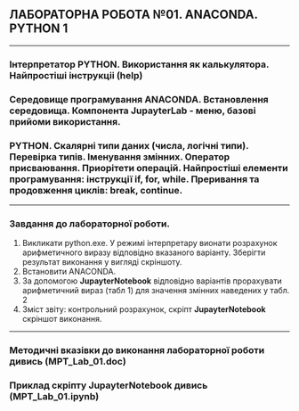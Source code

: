 ## **ЛАБОРАТОРНА РОБОТА №01. ANACONDA. PYTHON 1**
---
### Інтерпретатор PYTHON.  Використання як калькулятора. Найпростіші інструкціі (help)
### Середовище програмування ANACONDA. Встановлення середовища. Компонента **JupayterLab** -  меню, базові прийоми використання.
### PYTHON.  Скалярні типи даних (числа, логічні типи). Перевірка типів. Іменування змінних. Оператор присваювання. Приорітети операцій. Найпростіші елементи програмування: інструкції if, for, while. Преривання та продовження циклів: break, continue.
---
### **Завдання**  до лабораторної роботи.
1. Викликати python.exe. У режимі інтерпретару вионати розрахунок арифметичного виразу відповідно вказаного варіанту. Зберігти результат виконання у вигляді скріншоту.
1. Встановити ANACONDA.  
1. За допомогою **JupayterNotebook** відповідно варіантів прорахувати арифметичний вираз (табл 1) для значення змінних наведених у табл. 2
1. Зміст звіту: контрольний розрахунок, скріпт **JupayterNotebook** скріншот виконання.
---
### **Методичні вказівки до виконання лабораторної роботи дивись** (MPT_Lab_01.doc)
### **Приклад скріпту JupayterNotebook дивись** (MPT_Lab_01.ipynb)
